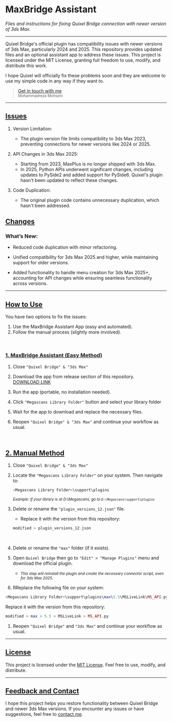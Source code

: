 # MaxBridge Assistant

_Files and instructions for fixing Quixel Bridge connection with newer version of 3ds Max._

---

Quixel Bridge's official plugin has compatibility issues with newer versions of 3ds Max, particularly 2024 and 2025. This repository provides updated files and an optional assistant app to address these issues.
This project is licensed under the MIT License, granting full freedom to use, modify, and distribute this work.

I hope Quixel will officially fix these problems soon and they are welcome to use my simple code in any way if they want to.

> [Get in touch with me](https://bio.mohseni.info/)<br><small>Mohammadreza Mohseni</small>

---

## [Issues](#issues)

1. Version Limitation:

   - The plugin version file limits compatibility to 3ds Max 2023, preventing connections for newer versions like 2024 or 2025.

2. API Changes in 3ds Max 2025:

   - Starting from 2023, MaxPlus is no longer shipped with 3ds Max.
   - In 2025, Python APIs underwent significant changes, including updates to PySide2 and added support for PySide6. Quixel's plugin hasn't been updated to reflect these changes.

3. Code Duplication:
   - The original plugin code contains unnecessary duplication, which hasn't been addressed.

## [Changes](#changes)

### What’s New:

- Reduced code duplication with minor refactoring.

- Unified compatibility for 3ds Max 2025 and higher, while maintaining support for older versions.

- Added functionality to handle menu creation for 3ds Max 2025+, accounting for API changes while ensuring seamless functionality across versions.

---

## [How to Use](#how-to)

You have two options to fix the issues:

1. Use the MaxBridge Assistant App (easy and automated).
2. Follow the manual process (slightly more involved).

<br>

### [1. MaxBridge Assistant (Easy Method)](#easy)

1. Close `"Quixel Bridge" & "3ds Max"`
   <br>

2. Download the app from release section of this repository.<br>[DOWNLOAD LINK]()
   <br>

3. Run the app (portable, no installation needed).
   <br>

4. Click `"Megascans Library Folder"` button and select your library folder
   <br>

5. Wait for the app to download and replace the necessary files.
   <br>
6. Reopen `"Quixel Bridge" & "3ds Max"` and continue your workflow as usual.

<br>

## [2. Manual Method](#manual)

1. Close `"Quixel Bridge" & "3ds Max"`
   <br>

2. Locate the `"Megascans Library Folder"` on your system. Then navigate to:

   ```php
   <Megascans Library Folder>\support\plugins
   ```

   <small>_Example: If your library is at D:\Megascans, go to `D:\Megascans\support\plugins`_</small>
   <br>

3. Delete or rename the `"plugin_versions_12.json"` file.

   - Replace it with the version from this repository:

   ```php
   modified > plugin_versions_12.json
   ```

   <br>

4. Delete or rename the `"max"` folder (if it exists).
   <br>

5. Open `Quixel Bridge` then go to `"Edit" > "Manage Plugins"` menu and download the official plugin.

   - <small>_This step will reinstall the plugin and create the necessary connector script, even for 3ds Max 2025._</small>
     <br>

6. RReplace the following file on your system:

```php
<Megascans Library Folder>\support\plugins\max\5.5\MSLiveLink\MS_API.py
```

Replace it with the version from this repository:

```php
modified > max > 5.5 > MSLiveLink > MS_API.py
```

1. Reopen `"Quixel Bridge"` and `"3ds Max"` and continue your workflow as usual.

---

## [License](#license)

This project is licensed under the [MIT License](https://github.com/mohseni-mr/MaxBridge-Assistant/blob/main/LICENSE). Feel free to use, modify, and distribute.

---

## [Feedback and Contact](#contact)

I hope this project helps you restore functionality between Quixel Bridge and newer 3ds Max versions. If you encounter any issues or have suggestions, feel free to [contact me](https://bio.mohseni.info/).
